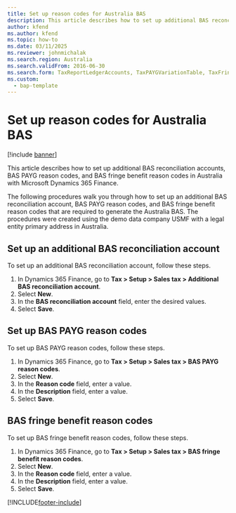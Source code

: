 ```yaml
---
title: Set up reason codes for Australia BAS
description: This article describes how to set up additional BAS reconciliation accounts, BAS PAYG reason codes, and BAS fringe benefit reason codes in Australia with Microsoft Dynamics 365 Finance.
author: kfend
ms.author: kfend
ms.topic: how-to
ms.date: 03/11/2025
ms.reviewer: johnmichalak
ms.search.region: Australia
ms.search.validFrom: 2016-06-30
ms.search.form: TaxReportLedgerAccounts, TaxPAYGVariationTable, TaxFringeVariationTable
ms.custom: 
  - bap-template
---
```


# Set up reason codes for Australia BAS

[!include [banner](../../includes/banner.md)]

This article describes how to set up additional BAS reconciliation accounts, BAS PAYG reason codes, and BAS fringe benefit reason codes in Australia with Microsoft Dynamics 365 Finance.

The following procedures walk you through how to set up an additional BAS reconciliation account, BAS PAYG reason codes, and BAS fringe benefit reason codes that are required to generate the Australia BAS. The procedures were created using the demo data company USMF with a legal entity primary address in Australia.

## Set up an additional BAS reconciliation account

To set up an additional BAS reconciliation account, follow these steps.

1. In Dynamics 365 Finance, go to **Tax \> Setup \> Sales tax \> Additional BAS reconciliation account**.
1. Select **New**.
1. In the **BAS reconciliation account** field, enter the desired values.
1. Select **Save**.

## Set up BAS PAYG reason codes

To set up BAS PAYG reason codes, follow these steps.

1. In Dynamics 365 Finance, go to **Tax \> Setup \> Sales tax \> BAS PAYG reason codes**.
1. Select **New**.
1. In the **Reason code** field, enter a value.
1. In the **Description** field, enter a value.
1. Select **Save**.

## BAS fringe benefit reason codes

To set up BAS fringe benefit reason codes, follow these steps.

1. In Dynamics 365 Finance, go to **Tax \> Setup \> Sales tax \> BAS fringe benefit reason codes**.
2. Select **New**.
3. In the **Reason code** field, enter a value.
4. In the **Description** field, enter a value.
5. Select **Save**.



[!INCLUDE[footer-include](../../../includes/footer-banner.md)]
